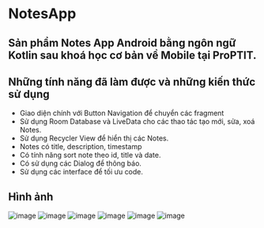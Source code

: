 # NotesApp

## Sản phẩm Notes App Android bằng ngôn ngữ Kotlin sau khoá học cơ bản về Mobile tại ProPTIT.

## Những tính năng đã làm được và những kiến thức sử dụng
* Giao diện chính với Button Navigation để chuyển các fragment
* Sử dụng Room Database và LiveData cho các thao tác tạo mới, sửa, xoá Notes.
* Sử dụng Recycler View để hiển thị các Notes.
* Notes có title, description, timestamp
* Có tính năng sort note theo id, title và date.
* Có sử dụng các Dialog để thông báo.
* Sử dụng các interface để tối ưu code.
## Hình ảnh
![image](https://user-images.githubusercontent.com/84316258/192549389-efc0a891-91a2-47b0-8907-478e658dbcdb.png)
![image](https://user-images.githubusercontent.com/84316258/192549492-9797197d-e9ec-4ef8-9295-d96b31be1a84.png)
![image](https://user-images.githubusercontent.com/84316258/192549564-a08a3a94-2fd2-46bb-afea-110fdbfd10d1.png)
![image](https://user-images.githubusercontent.com/84316258/192549714-a99e3af4-e6b7-40b6-b816-02bdd75f71a6.png)
![image](https://user-images.githubusercontent.com/84316258/192549769-829defe0-8347-4130-9fe5-13d90c6cd802.png)
![image](https://user-images.githubusercontent.com/84316258/192549874-cb0c2fdb-dabf-466a-9087-55ea18c7aa85.png)
